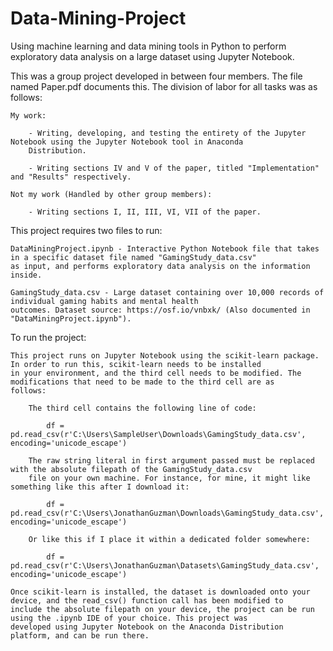 # Data-Mining-Project
Using machine learning and data mining tools in Python to perform exploratory data analysis on a large dataset using Jupyter Notebook.

This was a group project developed in between four members. The file named Paper.pdf documents this. The division of labor for all tasks 
was as follows:

    My work:

        - Writing, developing, and testing the entirety of the Jupyter Notebook using the Jupyter Notebook tool in Anaconda 
        Distribution.

        - Writing sections IV and V of the paper, titled "Implementation" and "Results" respectively.

    Not my work (Handled by other group members):

        - Writing sections I, II, III, VI, VII of the paper.

This project requires two files to run:

    DataMiningProject.ipynb - Interactive Python Notebook file that takes in a specific dataset file named "GamingStudy_data.csv"
    as input, and performs exploratory data analysis on the information inside.

    GamingStudy_data.csv - Large dataset containing over 10,000 records of individual gaming habits and mental health 
    outcomes. Dataset source: https://osf.io/vnbxk/ (Also documented in "DataMiningProject.ipynb").

To run the project:

    This project runs on Jupyter Notebook using the scikit-learn package. In order to run this, scikit-learn needs to be installed
    in your environment, and the third cell needs to be modified. The modifications that need to be made to the third cell are as 
    follows:

        The third cell contains the following line of code: 
        
            df = pd.read_csv(r'C:\Users\SampleUser\Downloads\GamingStudy_data.csv', encoding='unicode_escape')

        The raw string literal in first argument passed must be replaced with the absolute filepath of the GamingStudy_data.csv
        file on your own machine. For instance, for mine, it might like something like this after I download it:

            df = pd.read_csv(r'C:\Users\JonathanGuzman\Downloads\GamingStudy_data.csv', encoding='unicode_escape')

        Or like this if I place it within a dedicated folder somewhere:

            df = pd.read_csv(r'C:\Users\JonathanGuzman\Datasets\GamingStudy_data.csv', encoding='unicode_escape')

    Once scikit-learn is installed, the dataset is downloaded onto your device, and the read_csv() function call has been modified to 
    include the absolute filepath on your device, the project can be run using the .ipynb IDE of your choice. This project was 
    developed using Jupyter Notebook on the Anaconda Distribution platform, and can be run there.
